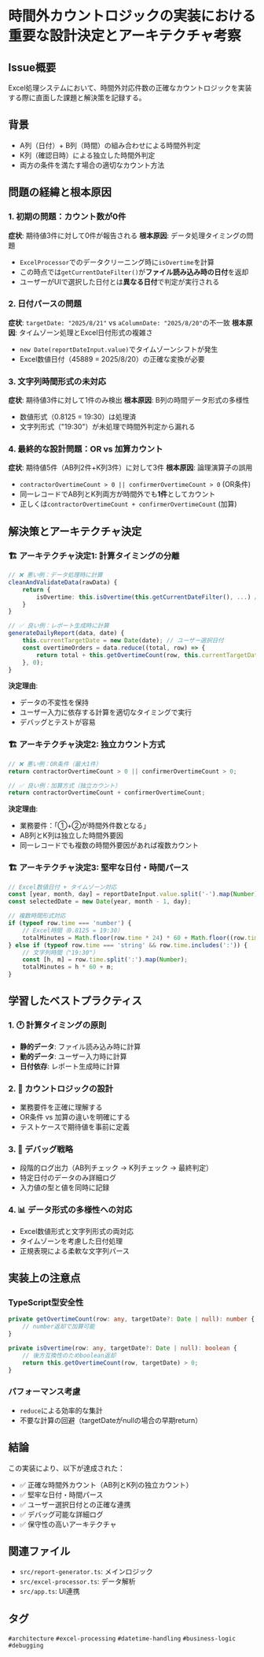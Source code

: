 # 時間外カウントロジックの実装における重要な設計決定とアーキテクチャ考察

## Issue概要
Excel処理システムにおいて、時間外対応件数の正確なカウントロジックを実装する際に直面した課題と解決策を記録する。

## 背景
- A列（日付）+ B列（時間）の組み合わせによる時間外判定
- K列（確認日時）による独立した時間外判定
- 両方の条件を満たす場合の適切なカウント方法

## 問題の経緯と根本原因

### 1. 初期の問題：カウント数が0件
**症状**: 期待値3件に対して0件が報告される
**根本原因**: データ処理タイミングの問題
- `ExcelProcessor`でのデータクリーニング時に`isOvertime`を計算
- この時点では`getCurrentDateFilter()`が**ファイル読み込み時の日付**を返却
- ユーザーがUIで選択した日付とは**異なる日付**で判定が実行される

### 2. 日付パースの問題
**症状**: `targetDate: "2025/8/21"` vs `aColumnDate: "2025/8/20"`の不一致
**根本原因**: タイムゾーン処理とExcel日付形式の複雑さ
- `new Date(reportDateInput.value)`でタイムゾーンシフトが発生
- Excel数値日付（45889 = 2025/8/20）の正確な変換が必要

### 3. 文字列時間形式の未対応
**症状**: 期待値3件に対して1件のみ検出
**根本原因**: B列の時間データ形式の多様性
- 数値形式（0.8125 = 19:30）は処理済
- 文字列形式（"19:30"）が未処理で時間外判定から漏れる

### 4. 最終的な設計問題：OR vs 加算カウント
**症状**: 期待値5件（AB列2件+K列3件）に対して3件
**根本原因**: 論理演算子の誤用
- `contractorOvertimeCount > 0 || confirmerOvertimeCount > 0` (OR条件)
- 同一レコードでAB列とK列両方が時間外でも**1件**としてカウント
- 正しくは`contractorOvertimeCount + confirmerOvertimeCount` (加算)

## 解決策とアーキテクチャ決定

### 🏗️ アーキテクチャ決定1: 計算タイミングの分離
```typescript
// ❌ 悪い例：データ処理時に計算
cleanAndValidateData(rawData) {
    return {
        isOvertime: this.isOvertime(this.getCurrentDateFilter(), ...) // ファイル読み込み時の日付
    }
}

// ✅ 良い例：レポート生成時に計算
generateDailyReport(data, date) {
    this.currentTargetDate = new Date(date); // ユーザー選択日付
    const overtimeOrders = data.reduce((total, row) => {
        return total + this.getOvertimeCount(row, this.currentTargetDate);
    }, 0);
}
```

**決定理由**:
- データの不変性を保持
- ユーザー入力に依存する計算を適切なタイミングで実行
- デバッグとテストが容易

### 🏗️ アーキテクチャ決定2: 独立カウント方式
```typescript
// ❌ 悪い例：OR条件（最大1件）
return contractorOvertimeCount > 0 || confirmerOvertimeCount > 0;

// ✅ 良い例：加算方式（独立カウント）
return contractorOvertimeCount + confirmerOvertimeCount;
```

**決定理由**:
- 業務要件：「①+②が時間外件数となる」
- AB列とK列は独立した時間外要因
- 同一レコードでも複数の時間外要因があれば複数カウント

### 🏗️ アーキテクチャ決定3: 堅牢な日付・時間パース
```typescript
// Excel数値日付 + タイムゾーン対応
const [year, month, day] = reportDateInput.value.split('-').map(Number);
const selectedDate = new Date(year, month - 1, day);

// 複数時間形式対応
if (typeof row.time === 'number') {
    // Excel時間（0.8125 = 19:30）
    totalMinutes = Math.floor(row.time * 24) * 60 + Math.floor((row.time * 24 - Math.floor(row.time * 24)) * 60);
} else if (typeof row.time === 'string' && row.time.includes(':')) {
    // 文字列時間（"19:30"）
    const [h, m] = row.time.split(':').map(Number);
    totalMinutes = h * 60 + m;
}
```

## 学習したベストプラクティス

### 1. 🕐 計算タイミングの原則
- **静的データ**: ファイル読み込み時に計算
- **動的データ**: ユーザー入力時に計算
- **日付依存**: レポート生成時に計算

### 2. 🧮 カウントロジックの設計
- 業務要件を正確に理解する
- OR条件 vs 加算の違いを明確にする
- テストケースで期待値を事前に定義

### 3. 🐛 デバッグ戦略
- 段階的ログ出力（AB列チェック → K列チェック → 最終判定）
- 特定日付のデータのみ詳細ログ
- 入力値の型と値を同時に記録

### 4. 📊 データ形式の多様性への対応
- Excel数値形式と文字列形式の両対応
- タイムゾーンを考慮した日付処理
- 正規表現による柔軟な文字列パース

## 実装上の注意点

### TypeScript型安全性
```typescript
private getOvertimeCount(row: any, targetDate?: Date | null): number {
    // number返却で加算可能
}

private isOvertime(row: any, targetDate?: Date | null): boolean {
    // 後方互換性のためboolean返却
    return this.getOvertimeCount(row, targetDate) > 0;
}
```

### パフォーマンス考慮
- `reduce`による効率的な集計
- 不要な計算の回避（targetDateがnullの場合の早期return）

## 結論
この実装により、以下が達成された：
- ✅ 正確な時間外カウント（AB列とK列の独立カウント）
- ✅ 堅牢な日付・時間パース
- ✅ ユーザー選択日付との正確な連携
- ✅ デバッグ可能な詳細ログ
- ✅ 保守性の高いアーキテクチャ

## 関連ファイル
- `src/report-generator.ts`: メインロジック
- `src/excel-processor.ts`: データ解析
- `src/app.ts`: UI連携

## タグ
`#architecture` `#excel-processing` `#datetime-handling` `#business-logic` `#debugging`
